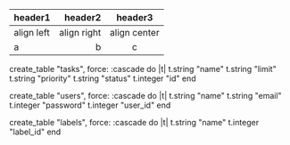 |header1|header2|header3|
|:--|--:|:--:|
|align left|align right|align center|
|a|b|c|


create_table "tasks", force: :cascade do |t| t.string "name" t.string "limit" t.string "priority" t.string "status" t.integer "id" end

create_table "users", force: :cascade do |t| t.string "name" t.string "email" t.integer "password" t.integer "user_id" end

create_table "labels", force: :cascade do |t| t.string "name" t.integer "label_id" end
